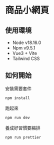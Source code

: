 # 商品小網頁
## 使用環境
- Node v18.16.0
- Npm v9.5.1
- Vue3 + Vite
- Tailwind CSS
## 如何開始
安裝需要套件
```bash
npm install
```
跑起來
```bash
npm run dev
```
養成好習慣要縮排
```bash
npm run prettier
```